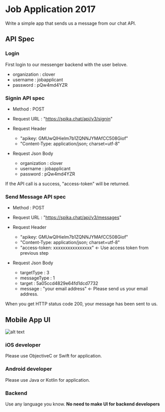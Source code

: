 # Job Application 2017

Write a simple app that sends us a message from our chat API.

## API Spec

### Login

First login to our messenger backend with the user belove.
- organization : clover
- username : jobapplicant
- password : pQw4md4YZR

### Signin API spec

- Method : POST
- Request URL : "https://spika.chat/api/v3/signin"
- Request Header
    - "apikey: GMUwQIHielm7b1ZQNNJYMAfCC508Giof"
    - "Content-Type: application/json; charset=utf-8"

- Request Json Body
    - organization : clover
    - username : jobapplicant
    - password : pQw4md4YZR

If the API call is a success, "access-token" will be returned.

### Send Message API spec

- Method : POST
- Request URL : "https://spika.chat/api/v3/messages"
- Request Header
    - "apikey: GMUwQIHielm7b1ZQNNJYMAfCC508Giof"
    - "Content-Type: application/json; charset=utf-8"
    - "access-token: xxxxxxxxxxxxxxxx" <- Use access token from previous step

- Request Json Body
    - targetType : 3
    - messageType : 1
    - target : 5a05ccd4829e64fd1dcd7732
    - message : "your email address" <- Please send us your email address.

When you get HTTP status code 200, your message has been sent to us.

## Mobile App UI

![alt text](https://raw.githubusercontent.com/cloverstudio/job_application_2017/master/mobileappui.jpg)

### iOS developer

Please use ObjectiveC or Swift for application.

### Android developer

Please use Java or Kotlin for application.

### Backend

Use any language you know.
**No need to make UI for backend developers**
